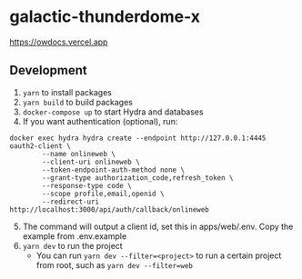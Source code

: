 # galactic-thunderdome-x

https://owdocs.vercel.app

## Development

1. `yarn` to install packages
2. `yarn build` to build packages
3. `docker-compose up` to start Hydra and databases
4. If you want authentication (optional), run:

```
docker exec hydra hydra create --endpoint http://127.0.0.1:4445 oauth2-client \
        --name onlineweb \
        --client-uri onlineweb \
        --token-endpoint-auth-method none \
        --grant-type authorization_code,refresh_token \
        --response-type code \
        --scope profile,email,openid \
        --redirect-uri http://localhost:3000/api/auth/callback/onlineweb
```

5. The command will output a client id, set this in apps/web/.env. Copy the example from .env.example
6. `yarn dev` to run the project
   - You can run `yarn dev --filter=<project>` to run a certain project from root, such as `yarn dev --filter=web`
